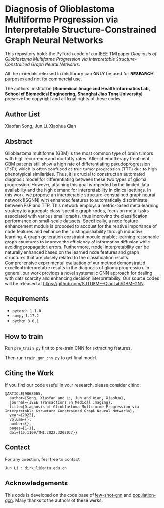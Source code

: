 
# Diagnosis of Glioblastoma Multiforme Progression via Interpretable Structure-Constrained Graph Neural Networks

This repository holds the PyTorch code of our IEEE TMI paper *Diagnosis of Glioblastoma Multiforme Progression via Interpretable Structure-Constrained Graph Neural Networks*. 

All the materials released in this library can **ONLY** be used for **RESEARCH** purposes and not for commercial use.

The authors' institution (**Biomedical Image and Health Informatics Lab, School of Biomedical Engineering, Shanghai Jiao Tong University**) preserve the copyright and all legal rights of these codes.


## Author List

Xiaofan Song, Jun Li, Xiaohua Qian


## Abstract

Glioblastoma multiforme (GBM) is the most common type of brain tumors with high recurrence and mortality rates. After chemotherapy treatment, GBM patients still show a high rate of differentiating pseudoprogression (PsP), which is often confused as true tumor progression (TTP) due to high phenotypical similarities. Thus, it is crucial to construct an automated diagnosis model for differentiating between these two types of glioma progression. However, attaining this goal is impeded by the limited data availability and the high demand for interpretability in clinical settings. In this work, we propose an interpretable structure-constrained graph neural network (ISGNN) with enhanced features to automatically discriminate between PsP and TTP. This network employs a metric-based meta-learning strategy to aggregate class-specific graph nodes, focus on meta-tasks associated with various small graphs, thus improving the classification performance on small-scale datasets. Specifically, a node feature enhancement module is proposed to account for the relative importance of node features and enhance their distinguishability through inductive learning. A graph generation constraint module enables learning reasonable graph structures to improve the efficiency of information diffusion while avoiding propagation errors. Furthermore, model interpretability can be naturally enhanced based on the learned node features and graph structures that are closely related to the classification results. Comprehensive experimental evaluation of our method demonstrated excellent interpretable results in the diagnosis of glioma progression. In general, our work provides a novel systematic GNN approach for dealing with data scarcity and enhancing decision interpretability. Our source codes will be released at https://github.com/SJTUBME-QianLab/GBM-GNN.


## Requirements

* `pytorch 1.1.0`
* `numpy 1.17.2`
* `python 3.6.1`


## How to train

Run ```pre_train.py``` first to pre-train CNN for extracting features.

Then run ```train_gnn_cnn.py``` to get final model.



## Citing the Work

If you find our code useful in your research, please consider citing:

```
@ARTICLE{9868065,
  author={Song, Xiaofan and Li, Jun and Qian, Xiaohua},
  journal={IEEE Transactions on Medical Imaging}, 
  title={Diagnosis of Glioblastoma Multiforme Progression via Interpretable Structure-Constrained Graph Neural Networks}, 
  year={2022},
  volume={},
  number={},
  pages={1-1},
  doi={10.1109/TMI.2022.3202037}}
```

## Contact

For any question, feel free to contact

```
Jun Li : dirk_li@sjtu.edu.cn
```


## Acknowledgements

This code is developed on the code base of [few-shot-gnn](https://github.com/vgsatorras/few-shot-gnn) and [population-gcn](https://github.com/parisots/population-gcn). Many thanks to the authors of these works.  